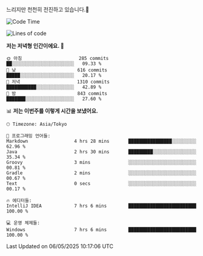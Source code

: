느리지만 천천히 전진하고 있습니다.🐢

<!--START_SECTION:waka-->
![Code Time](http://img.shields.io/badge/Code%20Time-1%2C589%20hrs%2045%20mins-blue)

![Lines of code](https://img.shields.io/badge/%EC%A0%80%EB%8A%94%20%EC%97%AC%ED%83%9C%EA%B9%8C%EC%A7%80%20-919.5%20thousand%20%EC%A4%84%EC%9D%98%20%EC%BD%94%EB%93%9C%EB%A5%BC%20%EC%9E%91%EC%84%B1%ED%96%88%EC%96%B4%EC%9A%94.-blue)

**저는 저녁형 인간이에요. 🦉** 

```text
🌞 아침                     285 commits         ██░░░░░░░░░░░░░░░░░░░░░░░   09.33 % 
🌆 낮　                     616 commits         █████░░░░░░░░░░░░░░░░░░░░   20.17 % 
🌃 저녁                     1310 commits        ███████████░░░░░░░░░░░░░░   42.89 % 
🌙 밤　                     843 commits         ███████░░░░░░░░░░░░░░░░░░   27.60 % 
```


📊 **저는 이번주를 이렇게 시간을 보냈어요.** 

```text
🕑︎ Timezone: Asia/Tokyo

💬 프로그래밍 언어들: 
Markdown                 4 hrs 28 mins       ████████████████░░░░░░░░░   62.96 % 
Java                     2 hrs 30 mins       █████████░░░░░░░░░░░░░░░░   35.34 % 
Groovy                   3 mins              ░░░░░░░░░░░░░░░░░░░░░░░░░   00.81 % 
Gradle                   2 mins              ░░░░░░░░░░░░░░░░░░░░░░░░░   00.67 % 
Text                     0 secs              ░░░░░░░░░░░░░░░░░░░░░░░░░   00.17 % 

🔥 에디터들: 
IntelliJ IDEA            7 hrs 6 mins        █████████████████████████   100.00 % 

💻 운영 체제들: 
Windows                  7 hrs 6 mins        █████████████████████████   100.00 % 
```


 Last Updated on 06/05/2025 10:17:06 UTC
<!--END_SECTION:waka-->

